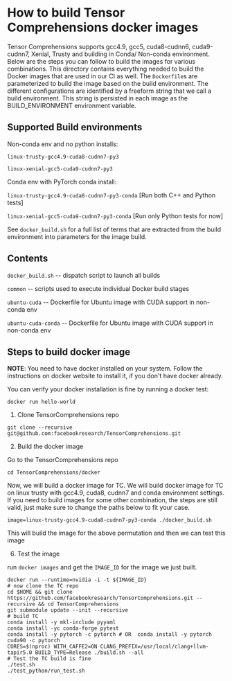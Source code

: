 # How to build Tensor Comprehensions docker images

Tensor Comprehensions supports gcc4.9, gcc5, cuda8-cudnn6, cuda9-cudnn7, Xenial, Trusty
and building in Conda/ Non-conda environment. Below are the steps you can follow
to build the images for various combinations. This directory contains everything needed to build the Docker images that are used in our CI as well. The `Dockerfile`s are parameterized to build the image based on the build environment. The different configurations are identified by a freeform string that we call a build environment. This string is persisted in each image as the BUILD_ENVIRONMENT environment variable.

## Supported Build environments

Non-conda env and no python installs:

`linux-trusty-gcc4.9-cuda8-cudnn7-py3`

`linux-xenial-gcc5-cuda9-cudnn7-py3`

Conda env with PyTorch conda install:

`linux-trusty-gcc4.9-cuda8-cudnn7-py3-conda` [Run both C++ and Python tests]

`linux-xenial-gcc5-cuda9-cudnn7-py3-conda` [Run only Python tests for now]

See `docker_build.sh` for a full list of terms that are extracted from the build environment into parameters for the image build.

## Contents

`docker_build.sh` -- dispatch script to launch all builds

`common` -- scripts used to execute individual Docker build stages

`ubuntu-cuda` -- Dockerfile for Ubuntu image with CUDA support in non-conda env

`ubuntu-cuda-conda` -- Dockerfile for Ubuntu image with CUDA support in non-conda env

## Steps to build docker image

**NOTE**: You need to have docker installed on your system. Follow the instructions
on docker website to install it, if you don't have docker already.

You can verify your docker installation is fine by running a docker test:

```Shell
docker run hello-world
```

1. Clone TensorComprehensions repo

```Shell
git clone --recursive git@github.com:facebookresearch/TensorComprehensions.git
```

2. Build the docker image

Go to the TensorComprehensions repo

```Shell
cd TensorComprehensions/docker
```

Now, we will build a docker image for TC. We will build docker image for TC on
linux trusty with gcc4.9, cuda8, cudnn7 and conda environment settings. If you
need to build images for some other combination, the steps are still valid, just
make sure to change the paths below to fit your case.

```Shell
image=linux-trusty-gcc4.9-cuda8-cudnn7-py3-conda ./docker_build.sh
```

This will build the image for the above permutation and then we can test this image

6. Test the image

run `docker images` and get the `IMAGE_ID` for the image we just built.

```Shell
docker run --runtime=nvidia -i -t ${IMAGE_ID}
# now clone the TC repo
cd $HOME && git clone https://github.com/facebookresearch/TensorComprehensions.git --recursive && cd TensorComprehensions
git submodule update --init --recursive
# build TC
conda install -y mkl-include pyyaml
conda install -yc conda-forge pytest
conda install -y pytorch -c pytorch # OR  conda install -y pytorch cuda90 -c pytorch
CORES=$(nproc) WITH_CAFFE2=ON CLANG_PREFIX=/usr/local/clang+llvm-tapir5.0 BUILD_TYPE=Release ./build.sh --all
# Test the TC build is fine
./test.sh
./test_python/run_test.sh
```
